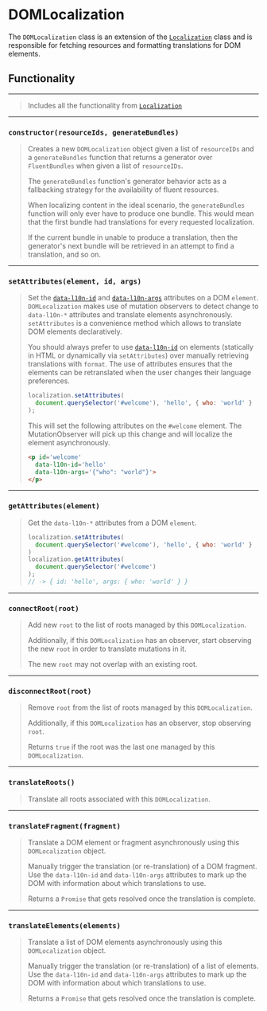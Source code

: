 # DOMLocalization

The `DOMLocalization` class is an extension of the [`Localization`](./localization.md) class and is responsible for fetching resources and formatting translations for DOM elements.

## Functionality

---

> Includes all the functionality from [`Localization`](./localization.md)

---

### `constructor(resourceIds, generateBundles)`
> Creates a new `DOMLocalization` object given a list of `resourceIDs` and a `generateBundles` function that returns a generator over `FluentBundles` when given a list of `resourceIDs`.
>
> The `generateBundles` function's generator behavior acts as a fallbacking strategy for the availability of fluent resources.
>
> When localizing content in the ideal scenario, the `generateBundles` function will only ever have to produce one bundle. This would mean that the first bundle had translations for every requested localization.
>
> If the current bundle in unable to produce a translation, then the generator's next bundle will be retrieved in an attempt to find a translation, and so on.

---

### `setAttributes(element, id, args)`
> Set the [`data-l10n-id`](./l10n-id.md) and [`data-l10n-args`](./l10n-args.md) attributes on a DOM `element`. `DOMLocalization` makes use of mutation observers to detect change to `data-l10n-*` attributes and translate elements asynchronously. `setAttributes` is a convenience method which allows to translate DOM elements declaratively.
>
> You should always prefer to use [`data-l10n-id`](./l10n-id.md) on elements (statically in HTML or dynamically via `setAttributes`) over manually retrieving translations with `format`.  The use of attributes ensures that the elements can be retranslated when the user changes their language preferences.
>
> ```JavaScript
> localization.setAttributes(
>   document.querySelector('#welcome'), 'hello', { who: 'world' }
> );
> ```
>
> This will set the following attributes on the `#welcome` element. The MutationObserver will pick up this change and will localize the element asynchronously.
>
> ```html
> <p id='welcome'
>   data-l10n-id='hello'
>   data-l10n-args='{"who": "world"}'>
> </p>
> ```

---

### `getAttributes(element)`
> Get the `data-l10n-*` attributes from a DOM `element`.
> ```JavaScript
> localization.setAttributes(
>   document.querySelector('#welcome'), 'hello', { who: 'world' }
> )
> localization.getAttributes(
>   document.querySelector('#welcome')
> );
> // -> { id: 'hello', args: { who: 'world' } }
> ```

---

### `connectRoot(root)`
> Add new `root` to the list of roots managed by this `DOMLocalization`.
>
> Additionally, if this `DOMLocalization` has an observer, start observing the new `root` in order to translate mutations in it.
>
> The new `root` may not overlap with an existing root.

---

### `disconnectRoot(root)`
> Remove `root` from the list of roots managed by this `DOMLocalization`.
>
> Additionally, if this `DOMLocalization` has an observer, stop observing
> `root`.
>
> Returns `true` if the root was the last one managed by this
> `DOMLocalization`.

---

### `translateRoots()`
> Translate all roots associated with this `DOMLocalization`.

___

### `translateFragment(fragment)`
> Translate a DOM element or fragment asynchronously using this
> `DOMLocalization` object.
>
> Manually trigger the translation (or re-translation) of a DOM fragment.
> Use the `data-l10n-id` and `data-l10n-args` attributes to mark up the DOM with information about which translations to use.
>
> Returns a `Promise` that gets resolved once the translation is complete.

___

### `translateElements(elements)`
> Translate a list of DOM elements asynchronously using this `DOMLocalization` object.
>
> Manually trigger the translation (or re-translation) of a list of elements. Use the `data-l10n-id` and `data-l10n-args` attributes to mark up the DOM with information about which translations to use.
>
> Returns a `Promise` that gets resolved once the translation is complete.